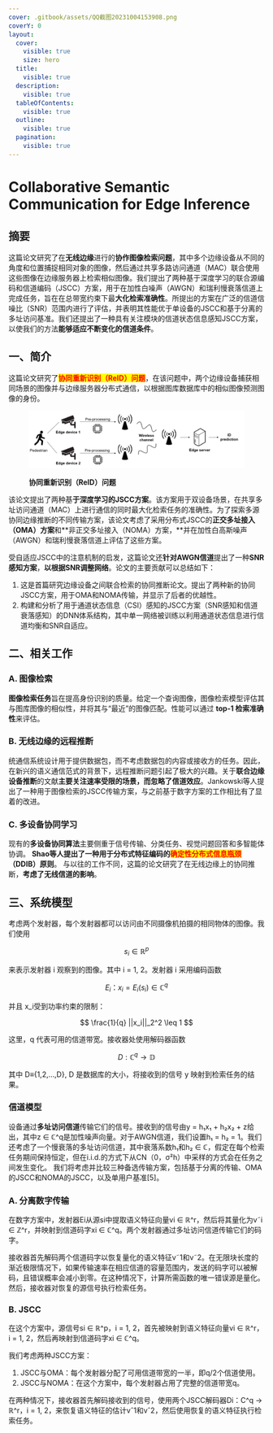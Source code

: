 ```yaml
---
cover: .gitbook/assets/QQ截图20231004153908.png
coverY: 0
layout:
  cover:
    visible: true
    size: hero
  title:
    visible: true
  description:
    visible: true
  tableOfContents:
    visible: true
  outline:
    visible: true
  pagination:
    visible: true
---
```


# Collaborative Semantic Communication for Edge Inference

## 摘要

这篇论文研究了在**无线边缘**进行的**协作图像检索问题**，其中多个边缘设备从不同的角度和位置捕捉相同对象的图像，然后通过共享多路访问通道（MAC）联合使用这些图像在边缘服务器上检索相似图像。我们提出了两种基于深度学习的联合源编码和信道编码（JSCC）方案，用于在加性白噪声（AWGN）和瑞利慢衰落信道上完成任务，旨在在总带宽约束下最**大化检索准确性**。所提出的方案在广泛的信道信噪比（SNR）范围内进行了评估，并表明其性能优于单设备的JSCC和基于分离的多址访问基准。我们还提出了一种具有关注模块的信道状态信息感知JSCC方案，以使我们的方法**能够适应不断变化的信道条件**。

## 一、简介 <a href="#10532318" id="10532318"></a>

这篇论文研究了<mark style="color:red;">**协同重新识别（ReID）问题**</mark>，在该问题中，两个边缘设备捕获相同场景的图像并与边缘服务器分布式通信，以根据图库数据库中的相似图像预测图像的身份。

<figure><img src=".gitbook/assets/QQ截图20231004125206.png" alt="" width="563"><figcaption><p><strong>协同重新识别（ReID）问题</strong></p></figcaption></figure>

该论文提出了两种基**于深度学习的JSCC方案**。该方案用于双设备场景，在共享多址访问通道（MAC）上进行通信的同时最大化检索任务的准确性。为了探索多源协同边缘推断的不同传输方案，该论文考虑了采用分布式JSCC的**正交多址接入（OMA）方案**和**非正交多址接入（NOMA）方案，**并在加性白高斯噪声（AWGN）和瑞利慢衰落信道上评估了这些方案。

受自适应JSCC中的注意机制的启发，这篇论文还**针对AWGN信道**提出了一种**SNR感知方案**，**以根据SNR调整网络**。论文的主要贡献可以总结如下：

1. &#x20;这是首篇研究边缘设备之间联合检索的协同推断论文。提出了两种新的协同JSCC方案，用于OMA和NOMA传输，并显示了后者的优越性。
2. 构建和分析了用于通道状态信息（CSI）感知的JSCC方案（SNR感知和信道衰落感知）的DNN体系结构，其中单一网络被训练以利用通道状态信息进行信道均衡和SNR自适应。

## 二、相关工作

### A. 图像检索&#x20;

**图像检索任务**旨在提高身份识别的质量。给定一个查询图像，图像检索模型评估其与图库图像的相似性，并将其与“最近”的图像匹配。性能可以通过 **top-1 检索准确性**来评估。

### B. 无线边缘的远程推断&#x20;

统通信系统设计用于提供数据包，而不考虑数据包的内容或接收方的任务。因此，在新兴的语义通信范式的背景下，远程推断问题引起了极大的兴趣。关于**联合边缘设备推断**的文献**主要关注速率受限的场景，而忽略了信道效应**。Jankowski等人提出了一种用于图像检索的JSCC传输方案，与之前基于数字方案的工作相比有了显着的改进。

### C. 多设备协同学习&#x20;

现有的**多设备协同算法**主要侧重于信号传输、分类任务、视觉问题回答和多智能体协调。 **Shao等人提出了一种用于分布式特征编码的**<mark style="color:red;">**确定性分布式信息瓶颈**</mark>**（DDIB）原则**。 与以往的工作不同，这篇的论文研究了在无线边缘上的协同推断，**考虑了无线信道的影响**。

## 三、系统模型

考虑两个发射器，每个发射器都可以访问由不同摄像机拍摄的相同物体的图像。我们使用

$$
s_i \in \mathbb{R}^p
$$

来表示发射器 i 观察到的图像。其中 i = 1, 2。发射器 i 采用编码函数

$$
E_i：x_i = E_i(s_i) \in \mathbb{C}^q
$$

并且 x\_i受到功率约束的限制：

$$
\frac{1}{q} ||x_i||_2^2 \leq 1
$$

这里，q 代表可用的信道带宽。接收器处使用解码器函数

$$
D: \mathbb{C}^q \rightarrow \mathbb{D}
$$

其中 D≡{1,2,…,D}, D 是数据库的大小，将接收到的信号 y 映射到检索任务的结果。



### **信道模型**

设备通过**多址访问信道**传输它们的信号。接收到的信号由y = h₁x₁ + h₂x₂ + z给出，其中z ∈ ℂ^q是加性噪声向量。对于AWGN信道，我们设置h₁ = h₂ = 1。我们还考虑了一个慢衰落的多址访问信道，其中衰落系数h₁和h₂ ∈ ℂ，假定在每个检索任务期间保持恒定，但在i.i.d.的方式下从CN（0，σ²h）中采样的方式会在任务之间发生变化。 我们将考虑并比较三种备选传输方案，包括基于分离的传输、OMA的JSCC和NOMA的JSCC，以及单用户基准\[5]。

### A. 分离数字传输&#x20;

在数字方案中，发射器Ei从源si中提取语义特征向量vi ∈ ℝ^r，然后将其量化为v˜i ∈ ℤ^r，并映射到信道码字xi ∈ ℂ^q。两个发射器通过多址访问信道传输它们的码字。

接收器首先解码两个信道码字以恢复量化的语义特征v˜1和v˜2。在无限块长度的渐近极限情况下，如果传输速率在相应信道的容量范围内，发送的码字可以被解码，且错误概率会减小到零。在这种情况下，计算所需函数的唯一错误源是量化。然后，接收器对恢复的源信号执行检索任务。

### B. JSCC&#x20;

在这个方案中，源信号si ∈ ℝ^p，i = 1, 2，首先被映射到语义特征向量vi ∈ ℝ^r，i = 1, 2，然后再映射到信道码字xi ∈ ℂ^q。

我们考虑两种JSCC方案：&#x20;

1. JSCC与OMA：每个发射器分配了可用信道带宽的一半，即q/2个信道使用。&#x20;
2. JSCC与NOMA：在这个方案中，每个发射器占用了完整的信道带宽q。&#x20;

在两种情况下，接收器首先解码接收到的信号，使用两个JSCC解码器Di：C^q → ℝ^r，i = 1, 2，来恢复语义特征的估计vˆ1和vˆ2，然后使用恢复的语义特征执行检索任务。

